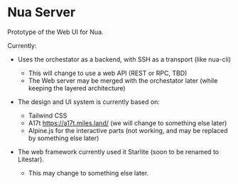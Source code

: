Nua Server
==========

Prototype of the Web UI for Nua.

Currently:

- Uses the orchestator as a backend, with SSH as a transport (like nua-cli)
  - This will change to use a web API (REST or RPC, TBD)
  - The Web server may be merged with the orchestator later (while keeping the layered architecture)

- The design and UI system is currently based on:
  - Tailwind CSS
  - A17t <https://a17t.miles.land/> (we will change to something else later)
  - Alpine.js for the interactive parts (not working, and may be replaced by something else later)

- The web framework currently used it Starlite (soon to be renamed to Litestar).
  - This may change to something else later.
